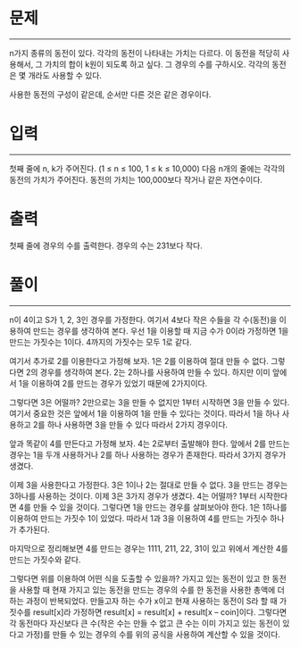 # 문제

---

n가지 종류의 동전이 있다. 각각의 동전이 나타내는 가치는 다르다. 이 동전을 적당히 사용해서, 그 가치의 합이 k원이 되도록 하고 싶다. 그 경우의 수를 구하시오. 각각의 동전은 몇 개라도 사용할 수 있다.

사용한 동전의 구성이 같은데, 순서만 다른 것은 같은 경우이다.

# 입력

---

첫째 줄에 n, k가 주어진다. (1 ≤ n ≤ 100, 1 ≤ k ≤ 10,000) 다음 n개의 줄에는 각각의 동전의 가치가 주어진다. 동전의 가치는 100,000보다 작거나 같은 자연수이다.

# 출력

첫째 줄에 경우의 수를 출력한다. 경우의 수는 231보다 작다.

# 풀이

---

n이 4이고 S가 1, 2, 3인 경우를 가정한다. 여기서 4보다 작은 수들을 각 수(동전)을 이용하여 만드는 경우를 생각하여 본다. 우선 1을 이용할 때 지금 수가 0이라 가정하면 1을 만드는 가짓수는 1이다. 4까지의 가짓수는 모두 1로 같다.

여기서 추가로 2를 이용한다고 가정해 보자. 1은 2를 이용하여 절대 만들 수 없다. 그렇다면 2의 경우를 생각하여 본다. 2는 2하나를 사용하여 만들 수 있다. 하지만 이미 앞에서 1을 이용하여 2를 만드는 경우가 있었기 때문에 2가지이다.

그렇다면 3은 어떨까? 2만으로는 3을 만들 수 없지만 1부터 시작하면 3을 만들 수 있다. 여기서 중요한 것은 앞에서 1을 이용하여 1을 만들 수 있다는 것이다. 따라서 1을 하나 사용하고 2를 하나 사용하면 3을 만들 수 있다 따라서 2가지 경우이다.

앞과 똑같이 4를 만든다고 가정해 보자. 4는 2로부터 출발해야 한다. 앞에서 2를 만드는 경우는 1을 두개 사용하거나 2를 하나 사용하는 경우가 존재한다. 따라서 3가지 경우가 생겼다.

이제 3을 사용한다고 가정한다. 3은 1이나 2는 절대로 만들 수 없다. 3을 만드는 경우는 3하나를 사용하는 것이다. 이제 3은 3가지 경우가 생겼다. 4는 어떨까? 1부터 시작한다면 4를 만들 수 있을 것이다. 그렇다면 1을 만드는 경우를 살펴보아야 한다. 1은 1하나를 이용하여 만드는 가짓수 1이 있었다. 따라서 1과 3을 이용하여 4를 만드는 가짓수 하나가 추가된다.

마지막으로 정리해보면 4를 만드는 경우는 1111, 211, 22, 31이 있고 위에서 계산한 4를 만드는 가짓수와 같다.

그렇다면 위를 이용하여 어떤 식을 도출할 수 있을까? 가지고 있는 동전이 있고 한 동전을 사용할 때 현재 가지고 있는 동전을 만드는 경우의 수를 한 동전을 사용한 총액에 더하는 과정이 반복되었다. 만들고자 하는 수가 x이고 현재 사용하는 동전이 S라 할 때 가짓수를 result[x]라 가정하면 result[x] = result[x] + result[x – coin]이다. 그렇다면 각 동전마다 자신보다 큰 수(작은 수는 만들 수 없고 큰 수는 이미 가지고 있는 동전이 있다고 가정)를 만들 수 있는 경우의 수를 위의 공식을 사용하여 계산할 수 있을 것이다.
